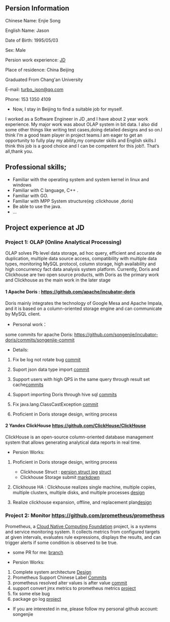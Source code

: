 

## Persion Information 

Chinese Name: Enjie Song

English Name: Jason 

Date of Birth: 1995/05/03

Sex: Male

Persion work experience:  [JD](https://www.jd.com/)

Place of residence: China Beijing 

Graduated From Chang'an University

E-mail: turbo_json@qq.com

Phone: 153 1350 4109 



- Now, I  stay in Beijing  to find a suitable job for myself.

I worked as a  Software Engineer in JD ,and I have about 2 year work experience. My major work was about OLAP system in bit data. I also did some other things like writing test cases,doing detailed designs and so on.I think I'm a good team player in project teams.I am eager to get an opportunity to fully play my ability,my computer skills and English skills.I think this job is a good choice and I can be competent for this job!!. That’s all,thank you.



## Professional skills;
- Familiar with the operating system and system kernel in linux and windows
- Familiar with C language, C++ .
- Familiar with GO.
- Familiar with MPP System structure(eg :clickhouse ,doris)
- Be able to use the java.
- ...



## Project experience at JD



### Project 1: OLAP (Online Analytical Processing)

OLAP solves Pb level data storage, ad hoc query, efficient and accurate de duplication, multiple data source access, compatibility with multiple data types, monitoring MySQL protocol, column storage, high availability and high concurrency fact data analysis system platform. Currently, Doris and Clickhouse are two open source products, with Doris as the primary work and Clickhouse as the main work in the later stage



#### 1 Apache Doris :  https://github.com/apache/incubator-doris

Doris mainly integrates the technology of Google Mesa and Apache Impala, and it is based on a column-oriented storage engine and can communicate by MySQL client.



- Personal work：

some commits for apache Doris:  https://github.com/songenjie/incubator-doris/commits/songenjie-commit

- Details:

1. Fix be log not rotate bug [commit](https://github.com/songenjie/incubator-doris/commit/95764a54c0711181361cec726cb9b1faacef4f43)

2. Suport json data type import [commit](https://github.com/songenjie/incubator-doris/commit/26c0e6fb55bd3660c02c0c9fc62e5472d894f69c)

3. Support users with high QPS in the same query through result set cache[commits](https://github.com/apache/incubator-doris/pull/4284/files)

4. Support importing Doris through hive sql [commits](https://github.com/songenjie/incubator-doris/commit/043d80586963d9a22c3d21517d9c6fcc3c54ed4e)

5. Fix java.lang.ClassCastException [commit](https://github.com/apache/incubator-doris/pull/2667/files)

6. Proficient in Doris storage design, writing process



#### 2 Yandex  ClickHouse https://github.com/ClickHouse/ClickHouse

ClickHouse is an open-source column-oriented database management system that allows generating analytical data reports in real time.

- Persion Works:

1. Proficient in Doris storage design, writing process
   - Clickhouse Struct : [persion struct jpg](https://github.com/songenjie/daily_notes/blob/master/source/clickhouse_storage1.jpg) [struct](https://www.processon.com/view/link/5eec71e4e401fd1fd2a026b2)
   - Clickhouse Storage submit [markdown]([https://github.com/songenjie/daily_notes/blob/master/2020/7%E6%9C%88/%E5%B7%A5%E4%BD%9C/clickhouse_%E5%88%97%E5%BC%8F%E5%AD%98%E5%82%A8.md](https://github.com/songenjie/daily_notes/blob/master/2020/7月/工作/clickhouse_列式存储.md))

2. Clickhouse HA : Clickhouse realizes single machine, multiple copies, multiple clusters, multiple disks, and multiple processes [design](https://www.processon.com/diagraming/5eec8b701e0853263736251c)

3. Realize clickhouse expansion, offline, and replacement plan[design](https://www.processon.com/diagraming/5ee6ed2b5653bb2925995b52)







### Project 2: Monitor https://github.com/prometheus/prometheus

Prometheus, a [Cloud Native Computing Foundation](https://cncf.io/) project, is a systems and service monitoring system. It collects metrics from configured targets at given intervals, evaluates rule expressions, displays the results, and can trigger alerts if some condition is observed to be true.



- some PR for me: [branch](https://github.com/songenjie/prometheus/commits/branch-v2.10.0)

- Persion Works:

1. Complete system architecture [Design](https://github.com/songenjie/daily_notes/blob/master/source/prometheus_alll_monitor.jpg)
2. Prometheus Support Chinese Label [Commits](https://github.com/songenjie/prometheus/commit/c98f89f33c024d10ab2bfedeb7464acb9af04b88)
3. prometheus resolved alter values is after value [commit](https://github.com/songenjie/prometheus/commit/d55c3575f7d81729375f17dff9d628fa0fa39652)
4. support  convert jmx metrics to prometheus metrics [project]( https://github.com/songenjie/jmx-to-metrics)
5. fix some else bug 
6. package  go log [project](https://github.com/songenjie/go)





- If you are interested in me, please follow my personal github account: songenjie